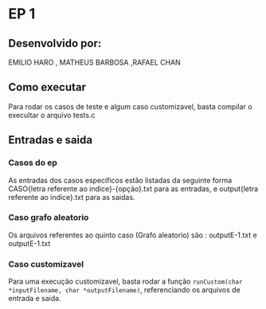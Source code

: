 #  EP 1

## Desenvolvido por: 
EMILIO HARO , MATHEUS BARBOSA ,RAFAEL CHAN

## Como executar
Para rodar os casos de teste e algum caso customizavel, basta compilar o execultar o arquivo tests.c
## Entradas e saida

### Casos do ep
As entradas dos casos especificos estão listadas da seguinte forma CASO{letra referente ao indice}-{opção}.txt para as entradas, e output{letra referente ao indice}.txt para as saidas. 

### Caso grafo aleatorio
Os arquivos referentes ao quinto caso (Grafo aleatorio) são : outputE-1.txt e outputE-1.txt

### Caso customizavel

Para uma execução customizavel, basta rodar a função `runCustom(char *inputFilename, char *outputFilename)`, referenciando os arquivos de entrada e saida.






